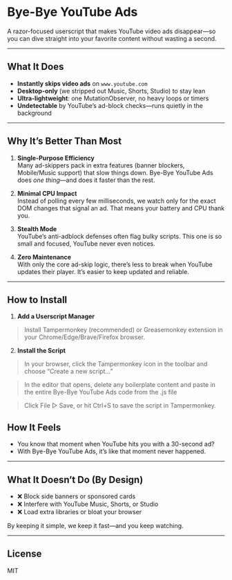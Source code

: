 # Bye-Bye YouTube Ads

A razor-focused userscript that makes YouTube video ads disappear—so you can dive straight into your favorite content without wasting a second.

---

## What It Does

- **Instantly skips video ads** on `www.youtube.com`  
- **Desktop-only** (we stripped out Music, Shorts, Studio) to stay lean  
- **Ultra-lightweight**: one MutationObserver, no heavy loops or timers  
- **Undetectable** by YouTube’s ad-block checks—runs quietly in the background  

---

## Why It’s Better Than Most

1. **Single-Purpose Efficiency**  
   Many ad-skippers pack in extra features (banner blockers, Mobile/Music support) that slow things down. Bye-Bye YouTube Ads does *one thing*—and does it faster than the rest.

2. **Minimal CPU Impact**  
   Instead of polling every few milliseconds, we watch only for the exact DOM changes that signal an ad. That means your battery and CPU thank you.

3. **Stealth Mode**  
   YouTube’s anti-adblock defenses often flag bulky scripts. This one is so small and focused, YouTube never even notices.

4. **Zero Maintenance**  
   With only the core ad-skip logic, there’s less to break when YouTube updates their player. It’s easier to keep updated and reliable.

---

## How to Install

1. **Add a Userscript Manager**

> Install Tampermonkey (recommended) or Greasemonkey extension in your Chrome/Edge/Brave/Firefox browser.

2. **Install the Script**

> In your browser, click the Tampermonkey icon in the toolbar and choose “Create a new script…”

> In the editor that opens, delete any boilerplate content and paste in the entire Bye-Bye YouTube Ads code from the .js file

> Click File ▷ Save, or hit Ctrl+S to save the script in Tampermonkey.

## How It Feels

- You know that moment when YouTube hits you with a 30-second ad?  
- With Bye-Bye YouTube Ads, it’s like that moment never happened.

---

## What It Doesn’t Do (By Design)

- ❌ Block side banners or sponsored cards  
- ❌ Interfere with YouTube Music, Shorts, or Studio  
- ❌ Load extra libraries or bloat your browser  

By keeping it simple, we keep it fast—and you keep watching.  

---

## License

MIT

